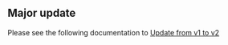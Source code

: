 ## Major update

Please see the following documentation to [Update from v1 to v2](/hosting/upgrade)
